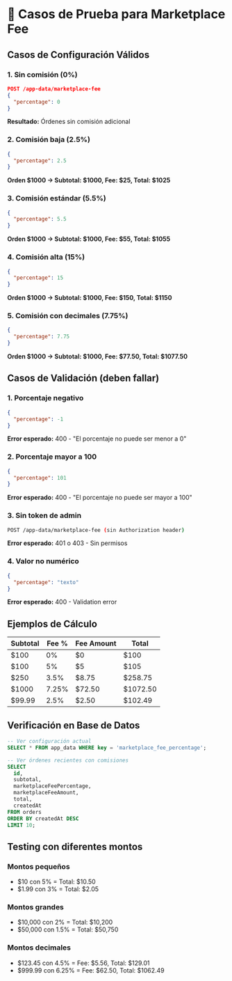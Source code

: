# 🧮 Casos de Prueba para Marketplace Fee

## Casos de Configuración Válidos

### 1. Sin comisión (0%)
```json
POST /app-data/marketplace-fee
{
  "percentage": 0
}
```
**Resultado:** Órdenes sin comisión adicional

### 2. Comisión baja (2.5%)
```json
{
  "percentage": 2.5
}
```
**Orden $1000 → Subtotal: $1000, Fee: $25, Total: $1025**

### 3. Comisión estándar (5.5%)
```json
{
  "percentage": 5.5
}
```
**Orden $1000 → Subtotal: $1000, Fee: $55, Total: $1055**

### 4. Comisión alta (15%)
```json
{
  "percentage": 15
}
```
**Orden $1000 → Subtotal: $1000, Fee: $150, Total: $1150**

### 5. Comisión con decimales (7.75%)
```json
{
  "percentage": 7.75
}
```
**Orden $1000 → Subtotal: $1000, Fee: $77.50, Total: $1077.50**

## Casos de Validación (deben fallar)

### 1. Porcentaje negativo
```json
{
  "percentage": -1
}
```
**Error esperado:** 400 - "El porcentaje no puede ser menor a 0"

### 2. Porcentaje mayor a 100
```json
{
  "percentage": 101
}
```
**Error esperado:** 400 - "El porcentaje no puede ser mayor a 100"

### 3. Sin token de admin
```bash
POST /app-data/marketplace-fee (sin Authorization header)
```
**Error esperado:** 401 o 403 - Sin permisos

### 4. Valor no numérico
```json
{
  "percentage": "texto"
}
```
**Error esperado:** 400 - Validation error

## Ejemplos de Cálculo

| Subtotal | Fee % | Fee Amount | Total |
|----------|-------|------------|-------|
| $100     | 0%    | $0         | $100  |
| $100     | 5%    | $5         | $105  |
| $250     | 3.5%  | $8.75      | $258.75 |
| $1000    | 7.25% | $72.50     | $1072.50 |
| $99.99   | 2.5%  | $2.50      | $102.49 |

## Verificación en Base de Datos

```sql
-- Ver configuración actual
SELECT * FROM app_data WHERE key = 'marketplace_fee_percentage';

-- Ver órdenes recientes con comisiones
SELECT 
  id,
  subtotal,
  marketplaceFeePercentage,
  marketplaceFeeAmount,
  total,
  createdAt
FROM orders 
ORDER BY createdAt DESC 
LIMIT 10;
```

## Testing con diferentes montos

### Montos pequeños
- $10 con 5% = Total: $10.50
- $1.99 con 3% = Total: $2.05

### Montos grandes  
- $10,000 con 2% = Total: $10,200
- $50,000 con 1.5% = Total: $50,750

### Montos decimales
- $123.45 con 4.5% = Fee: $5.56, Total: $129.01
- $999.99 con 6.25% = Fee: $62.50, Total: $1062.49
